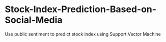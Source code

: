 # Stock-Index-Prediction-Based-on-Social-Media
Use public sentiment to predict stock index using Support Vector Machine
